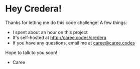 # Hey Credera!
Thanks for letting me do this code challenge! A few things:

* I spent about an hour on this project
* It's self-hosted at http://caree.codes/credera
* If you have any questions, email me at caree@caree.codes

Hope to talk to you soon!

- Caree
